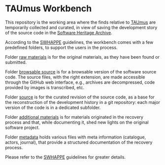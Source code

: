 # TAUmus Workbench

This repository is the working area where the finds relative to [TAUmus](https://github.com/Unipisa/TAUmus) are temporarily collected and curated, in view of saving the development story of the source code in the [Software Heritage Archive](https://archive.softwareheritage.org/). 

According to the [SWHAPPE](https://github.com/Unipisa/SWHAPPE) guidelines, the workbench comes with a few predefined folders, to support the users in the process. 

Folder [raw materials](./raw_materials) is for the original materials, as they have been found or submitted. 

Folder [browsable source](./browsable_source) is for a browsable version of the software source code. The source files, with the right extension, are made accessible through the GitHub web interface, e.g., archives are decompressed, code provided by images is transcribed, etc.

Folder [source](./source) is for the curated revision of the source code, as a base for the reconstruction of the development history in a git repository: each major version of the code is in a dedicated subfolder.

Folder [additional materials](./additional_materials) is for materials originated in the recovery process and that, while documenting it, shed new lights on the original software project.

Folder [metadata](/.metadata) holds various files with meta information (catalogue, actors, journal), that provide a structured documentation of the recovery process. 

Please refer to the [SWHAPPE](https://github.com/Unipisa/SWHAPPE) guidelines for greater details. 
